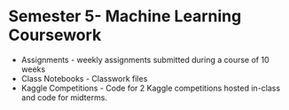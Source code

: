 # Semester 5- Machine Learning Coursework

* Assignments - weekly assignments submitted during a course of 10 weeks
* Class Notebooks - Classwork files
* Kaggle Competitions - Code for 2 Kaggle competitions hosted in-class and code for midterms.
